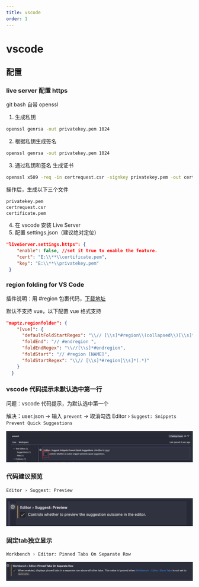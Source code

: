 ```yaml
---
title: vscode
order: 1
---
```


# vscode



## 配置

### live server 配置 https

git bash 自带 openssl

1. 生成私钥

```bash
openssl genrsa -out privatekey.pem 1024
```

2. 根据私钥生成签名

```bash
openssl genrsa -out privatekey.pem 1024
```

3. 通过私钥和签名 生成证书

```bash
openssl x509 -req -in certrequest.csr -signkey privatekey.pem -out certificate.pem
```

操作后，生成以下三个文件

```
privatekey.pem
certrequest.csr
certificate.pem
```

4.  在 vscode 安装 Live Server
5.  配置 settings.json（建议绝对定位）

```json
"liveServer.settings.https": {
	"enable": false, //set it true to enable the feature.
	"cert": "E:\\**\\certificate.pem",
	"key": "E:\\**\\privatekey.pem"
 }
```

### region folding for VS Code

插件说明：用 #region 包裹代码，[下载地址](https://marketplace.visualstudio.com/items?itemName=maptz.regionfolder)

默认不支持 vue，以下配置 vue 格式支持

```json
"maptz.regionfolder": {
    "[vue]": {
      "defaultFoldStartRegex": "\\// [\\s]*#region\\(collapsed\\)[\\s]*(.*)",
      "foldEnd": "// #endregion ",
      "foldEndRegex": "\\//[\\s]*#endregion",
      "foldStart": "// #region [NAME]",
      "foldStartRegex": "\\// [\\s]*#region[\\s]*(.*)"
    }
  }
```

### vscode 代码提示未默认选中第一行

问题：vscode 代码提示，为默认选中第一个

解决：user.json -> 输入 `prevent` -> 取消勾选 Editor › `Suggest: Snippets Prevent Quick Suggestions`

![image-20230302231121525](vscode.assets/image-20230302231121525.png)

### 代码建议预览

`Editor › Suggest: Preview`

![image-20240331095738046](./vscode.assets/image-20240331095738046.png)

### 固定tab独立显示

`Workbench › Editor: Pinned Tabs On Separate Row`

![image-20240331100453976](./vscode.assets/image-20240331100453976.png)
